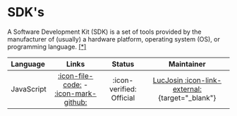 # SDK's

A Software Development Kit (SDK) is a set of tools provided by the manufacturer of (usually) a hardware platform, operating system (OS), or programming language. [\[\*\]](https://www.redhat.com/en/topics/cloud-native-apps/what-is-SDK)

| Language   |                           Links                           |          Status          |                                   Maintainer                                   |
| :--------- | :-------------------------------------------------------: | :----------------------: | :----------------------------------------------------------------------------: |
| JavaScript | [:icon-file-code:](./js-sdk.md) - [:icon-mark-github:][1] | :icon-verified: Official | [LucJosin :icon-link-external:](https://github.com/LucJosin){target="\_blank"} |

[1]: {{git_home}}/js-sdk

<!-- | Java       | [:icon-file-code:](./java-sdk.md) - [:icon-mark-github:][2] | :icon-verified: Official | [LucJosin](https://github.com/LucJosin) | -->
<!-- [2]: {{git_home}}/java-sdk -->

